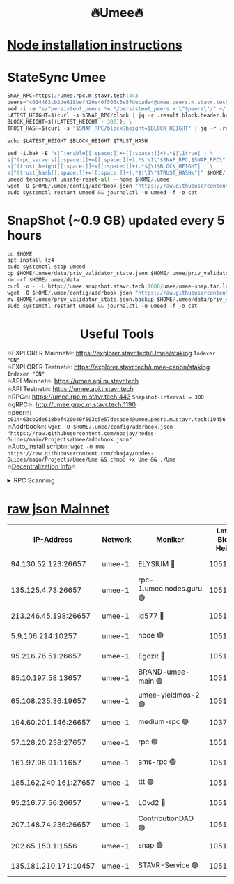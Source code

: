 <h1 align="center"> 🔥Umee🔥</h1>


[Node installation instructions](https://github.com/obajay/nodes-Guides/tree/main/Projects/Umee)
=
# StateSync Umee
```python
SNAP_RPC=https://umee.rpc.m.stavr.tech:443
peers="c014463cb2de618bef420e40f503c5e57decade4@umee.peers.m.stavr.tech:10456"
sed -i -e "s/^persistent_peers *=.*/persistent_peers = \"$peers\"/" ~/.umee/config/config.toml
LATEST_HEIGHT=$(curl -s $SNAP_RPC/block | jq -r .result.block.header.height); \
BLOCK_HEIGHT=$((LATEST_HEIGHT - 300)); \
TRUST_HASH=$(curl -s "$SNAP_RPC/block?height=$BLOCK_HEIGHT" | jq -r .result.block_id.hash)

echo $LATEST_HEIGHT $BLOCK_HEIGHT $TRUST_HASH

sed -i.bak -E "s|^(enable[[:space:]]+=[[:space:]]+).*$|\1true| ; \
s|^(rpc_servers[[:space:]]+=[[:space:]]+).*$|\1\"$SNAP_RPC,$SNAP_RPC\"| ; \
s|^(trust_height[[:space:]]+=[[:space:]]+).*$|\1$BLOCK_HEIGHT| ; \
s|^(trust_hash[[:space:]]+=[[:space:]]+).*$|\1\"$TRUST_HASH\"|" $HOME/.umee/config/config.toml
umeed tendermint unsafe-reset-all --home $HOME/.umee
wget -O $HOME/.umee/config/addrbook.json "https://raw.githubusercontent.com/obajay/nodes-Guides/main/Projects/Umee/addrbook.json"
sudo systemctl restart umeed && journalctl -u umeed -f -o cat
```
# SnapShot (~0.9 GB) updated every 5 hours
```python
cd $HOME
apt install lz4
sudo systemctl stop umeed
cp $HOME/.umee/data/priv_validator_state.json $HOME/.umee/priv_validator_state.json.backup
rm -rf $HOME/.umee/data
curl -o - -L http://umee.snapshot.stavr.tech:1000/umee/umee-snap.tar.lz4 | lz4 -c -d - | tar -x -C $HOME/.umee --strip-components 2
wget -O $HOME/.umee/config/addrbook.json "https://raw.githubusercontent.com/obajay/nodes-Guides/main/Projects/Umee/addrbook.json"
mv $HOME/.umee/priv_validator_state.json.backup $HOME/.umee/data/priv_validator_state.json
sudo systemctl restart umeed && journalctl -u umeed -f -o cat
```
 <h1 align="center"> Useful Tools</h1>

🔥EXPLORER Mainnet🔥:      https://explorer.stavr.tech/Umee/staking             `Indexer "ON"` \
🔥EXPLORER Testnet🔥:        https://explorer.stavr.tech/umee-canon/staking      `Indexer "ON"` \
🔥API Mainnet🔥:                   https://umee.api.m.stavr.tech \
🔥API Testnet🔥:                     https://umee.api.t.stavr.tech \
🔥RPC🔥:                           https://umee.rpc.m.stavr.tech:443                     `Snapshot-interval = 300` \
🔥gRPC🔥:                              http://umee.grpc.m.stavr.tech:1190 \
🔥peer🔥:                     `c014463cb2de618bef420e40f503c5e57decade4@umee.peers.m.stavr.tech:10456` \
🔥Addrbook🔥:    ```wget -O $HOME/.umee/config/addrbook.json "https://raw.githubusercontent.com/obajay/nodes-Guides/main/Projects/Umee/addrbook.json"``` \
🔥Auto_install script🔥: ```wget -O Ume https://raw.githubusercontent.com/obajay/nodes-Guides/main/Projects/Umee/Ume && chmod +x Ume && ./Ume``` \
🔥[Decentralization Info](https://github.com/obajay/StateSync-snapshots/tree/main/Projects/Umee/Decentralization)🔥

<details>
<summary>RPC Scanning</summary>

<h2 align="center"> We scan nodes in real time every 4 hours. And we provide the final result of RPC endpoints.
We cannot influence the operation of these nodes in any way. </h2>


```python
If Voting Power is higher than 0 --> then the Node is a validator of the network and may be subject to attack and be a potential threat to the chain.
```
```python
We marked such validators with a red symbol
```

</details>

[raw json Mainnet](https://rpc-check.umeem.stavr.tech/umeem/rpc-umeem-result.json)
=



<table><tr><th>IP-Address</th><th>Network</th><th>Moniker</th><th>Latest Block Height</th><th>Earliest Block Height</th><th>Catching Up</th><th>Tx Index</th><th>Voting Power</th><th>Scan Time</th></tr><tr><td>94.130.52.123:26657</td><td>umee-1</td><td>ELYSIUM 🔴</td><td>10516994</td><td>3216011</td><td>False</td><td>on</td><td>23091570</td><td>2024-02-09T14:15:39.790454893UTC</td></tr><tr><td>135.125.4.73:26657</td><td>umee-1</td><td>rpc-1.umee.nodes.guru 🟢</td><td>10516994</td><td>5167386</td><td>False</td><td>on</td><td>0</td><td>2024-02-09T14:15:40.092836986UTC</td></tr><tr><td>213.246.45.198:26657</td><td>umee-1</td><td>id577 🔴</td><td>10516980</td><td>7100001</td><td>False</td><td>on</td><td>35104852</td><td>2024-02-09T14:14:18.547816235UTC</td></tr><tr><td>5.9.106.214:10257</td><td>umee-1</td><td>node 🟢</td><td>10516990</td><td>7942001</td><td>False</td><td>on</td><td>0</td><td>2024-02-09T14:15:16.149371411UTC</td></tr><tr><td>95.216.76.51:26657</td><td>umee-1</td><td>Egozit 🔴</td><td>10516994</td><td>8262001</td><td>False</td><td>off</td><td>38467484</td><td>2024-02-09T14:15:39.422095064UTC</td></tr><tr><td>85.10.197.58:13657</td><td>umee-1</td><td>BRAND-umee-main 🟢</td><td>10516983</td><td>8427832</td><td>False</td><td>on</td><td>0</td><td>2024-02-09T14:14:37.659252199UTC</td></tr><tr><td>65.108.235.36:19657</td><td>umee-1</td><td>umee-yieldmos-2 🟢</td><td>10516972</td><td>9575548</td><td>False</td><td>on</td><td>0</td><td>2024-02-09T14:13:33.003484675UTC</td></tr><tr><td>194.60.201.146:26657</td><td>umee-1</td><td>medium-rpc 🟢</td><td>10379604</td><td>9984137</td><td>False</td><td>on</td><td>0</td><td>2024-02-09T14:14:27.127147573UTC</td></tr><tr><td>57.128.20.238:27657</td><td>umee-1</td><td>rpc 🟢</td><td>10516991</td><td>10337379</td><td>False</td><td>on</td><td>0</td><td>2024-02-09T14:15:24.625781590UTC</td></tr><tr><td>161.97.96.91:11657</td><td>umee-1</td><td>ams-rpc 🟢</td><td>10516998</td><td>10352001</td><td>False</td><td>on</td><td>0</td><td>2024-02-09T14:16:00.577039904UTC</td></tr><tr><td>185.162.249.161:27657</td><td>umee-1</td><td>ttt 🟢</td><td>10516988</td><td>10381617</td><td>False</td><td>on</td><td>0</td><td>2024-02-09T14:15:04.656032894UTC</td></tr><tr><td>95.216.77.56:26657</td><td>umee-1</td><td>L0vd2 🔴</td><td>10516998</td><td>10416998</td><td>False</td><td>off</td><td>37581429</td><td>2024-02-09T14:16:00.228982898UTC</td></tr><tr><td>207.148.74.236:26657</td><td>umee-1</td><td>ContributionDAO 🟢</td><td>10516995</td><td>10484838</td><td>False</td><td>off</td><td>0</td><td>2024-02-09T14:15:47.217907659UTC</td></tr><tr><td>202.65.150.1:1556</td><td>umee-1</td><td>snap 🟢</td><td>10516990</td><td>10515594</td><td>False</td><td>on</td><td>0</td><td>2024-02-09T14:15:13.822219662UTC</td></tr><tr><td>135.181.210.171:10457</td><td>umee-1</td><td>STAVR-Service 🟢</td><td>10516995</td><td>10516577</td><td>False</td><td>on</td><td>0</td><td>2024-02-09T14:15:47.548441729UTC</td></tr></table>
